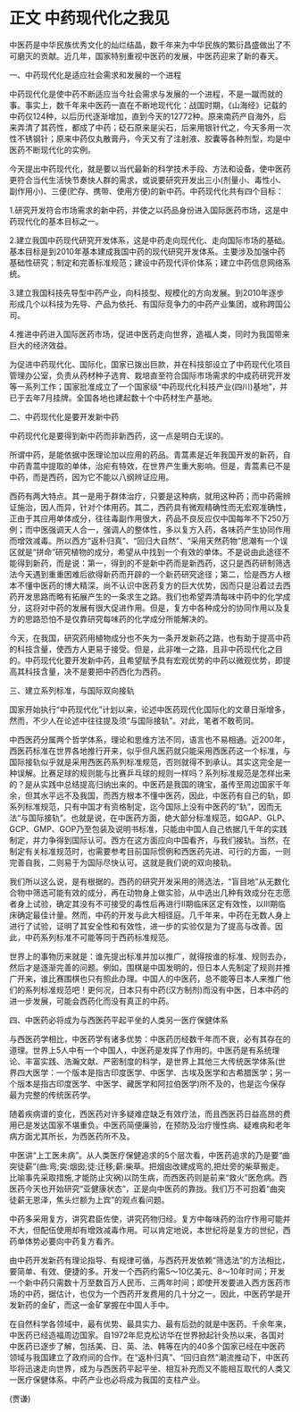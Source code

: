 # 正文 中药现代化之我见

 中医药是中华民族优秀文化的灿烂结晶，数千年来为中华民族的繁衍昌盛做出了不可磨灭的贡献。近几年，国家特别重视中医药的发展，中医药迎来了新的春天。

 一、中药现代化是适应社会需求和发展的一个进程

 中药现代化是使中药不断适应当今社会需求与发展的一个进程，不是一蹴而就的事。事实上，数千年来中医药一直在不断地现代化：战国时期，《山海经》记载的中药仅124种，以后历代逐渐增加，直到今天的12772种。原来南药产自海外，后来弄清了其药性，都成了中药；砭石原来是尖石，后来用银针代之，今天多用一次性不锈钢针；原来中药仅丸散膏丹，今天又有了注射液、胶囊等各种剂型，均是中医药不断现代化的实例。

 今天提出中药现代化，就是要以当代最新的科学技术手段、方法和设备，使中医药更符合当代生活快节奏快人群的需求，或说要研究开发出三小(剂量小、毒性小、副作用小)、三便(贮存、携带、使用方便)的新中药。中药现代化共有四个目标：

 1.研究开发符合市场需求的新中药，并使之以药品身份进入国际医药市场，这是中药现代化的基本目标之一。

 2.建立我国中药现代研究开发体系，这是中药走向现代化、走向国际市场的基础。基本目标是到2010年基本建成我国中药的现代研究开发体系。主要涉及加强中药基础性研究；制定和完善标准规范；建设中药现代评价体系；建立中药信息网络系统。

 3.建立我国科技先导型中药产业，向科技型、规模化的方向发展。到2010年逐步形成几个以科技为先导、产品为依托、有国际竞争力的中药产业集团，或称跨国公司。

 4.推进中药进入国际医药市场，促进中医药走向世界，造福人类，同时为我国带来巨大的经济效益。

 为促进中药现代化、国际化，国家已拨出巨款，并在科技部设立了中药现代化项目管理办公室，负责从药材种子选育、栽培直至符合国际市场需求的中成药研究开发等一系列工作；国家批准成立了一个国家级“中药现代化科技产业(四川)基地”，并已于去年7月挂牌。全国各地也建起数十个中药材生产基地。

 二、中药现代化是要开发新中药

 中药现代化是要得到新中药而非新西药，这一点是明白无误的。

 所谓中药，是能依据中医理论加以应用的药品。青蒿素是近年我国开发的新药，自中药青蒿中提取的单体，治疟有特效，在世界产生重大影响。但是，青蒿素已不是中药，而是西药，因为它不能以八纲辨证应用。

 西药有两大特点。其一是用于群体治疗，只要是这种病，就用这种药；而中药需辨证施治，因人而异，针对个体用药。其二，西药具有微观精确性而无宏观准确性，正由于其应用单体成分，往往毒副作用很大，药品不良反应仅中国每年不下250万例；而中医强调天人合一，强调人的整体性，多以复方入药，各味药产生协同作用而增效减毒。所以西方“返朴归真”、“回归大自然”、“采用天然药物”思潮有一个误区就是“拼命”研究植物的成分，希望从中找到一个有效的单体。不是说由此途径不能得到新药，而是说：第一，得到的不是新中药而是新西药，这只是西药研制筛选法今天遇到重重困难后欲得新药而开辟的一个新药研究途径；第二，恰是西方人根本不懂中医药的博大精深，尚不认识中医药复方的巨大优势，因而只是沿着过去西药开发思路而略有拓展产生的一条求生之路。我们也希望弄清每味中药中的化学成分，这将对中药的发展有很大促进作用。但是，复方中各种成分的协同作用以及复方的思路恐怕不是仅靠研究每味药的化学成分所能解决的。

 今天，在我国，研究药用植物成分也不失为一条开发新药之路，也有助于提高中药的科技含量，使西方人更易于接受。但是，此非唯一之路，且非中药现代化之目的。中药现代化要开发新中药，且希望赋予具有宏观优势的中药以微观优势，即提高其科技含量，决不是要把中药西化为西药。

 三、建立系列标准，与国际双向接轨

 国家开始执行“中药现代化”计划以来，论述中医药现代化国际化的文章日渐增多，然而，不少人在论述中往往提及须“与国际接轨”。对此，笔者不敢苟同。

 中西医药分属两个哲学体系，理论和思维方法不同，语言也不易相通。近200年，西医药标准在世界各地推行开来，似乎但凡医药就只能采用西医药这一个标准，与国际接轨似乎就是采用西医药系列标准规范，否则就得不到承认。其实这完全是一种误解。比赛足球的规则能与比赛乒乓球的规则一样吗？系列标准规范是怎样出来的？是从实践中总结提高归纳出来的。中医药是我国的瑰宝，虽传至周边国家千年余，但其水平远不及我国，而西方根本不懂中医药，因此，中医药有自己的轨，即系列标准规范，只有中国才有资格制定，迄今国际上没有中医药的“轨”，因而无法“与国际接轨”。也就是说，在中医药方面，绝大部分标准规范，如GAP、GLP、GCP、GMP、GOP乃至包装及说明书标准，只能由中国人自己依据几千年的实践制定，并力争得到国际认可。西方在这方面应向中国看齐，与我们接轨。当然，在制定有关标准规范时，也需要参考目前国际惯例和西医药先进、可行的方面，一则完善自我，二则易于为国际尽快认可。这就是我们说的双向接轨。

 我们所以这么说，是有根据的。西药的研究开发采用的筛选法，“盲目地”从无数化合物中筛选可能有效的成分，再在动物身上做实验，从中选出几种有效成分在志愿者身上试验，确定其没有不可接受的毒性后再进行Ⅱ期临床区定有效性，以Ⅲ期临床确定最佳计量。然而，中药的开发与此大相径庭。几千年来，中药在无数人身上进行了试验，证明了其安全性和有效性，进一步的实验仅是为了提高与改善。因此，中药系列标准不可能等同于西药标准规范。

 世界上的事物历来就是：谁先提出标准并加以推广，就得按谁的标准、规则去办，然后才是逐渐完善的问题。例如，围棋是中国发明的，但日本人先制定了规则并推广开来，谁比赛围棋也只有照此办理。中国人的中医药，总不能等日本人来推广他们的系列标准规范吧！更何况，日本只有中药(汉方制剂)而没有中医，日本中药的进一步发展，可能会西药化而没有真正的中药。

 四、中医药必将成为与西医药平起平坐的人类另一医疗保健体系

 与西医药学相比，中医药学有诸多优势：中医药历经数千年而不衰，必有其存在的道理。世界上5人中有一个中国人，中医药是发挥了作用的。中医药是有系统理论、丰富实践、浩瀚文献、严密制度的科学，是世界上其他三大传统医学体系(世界四大医学：一个版本是指古印度医学、中医学、古埃及医学和古希腊医学；另一个版本是指古印度医学、中医学、藏医学和阿拉伯医学)所不及的，也是迄今保存最为完整的传统医药学。

 随着疾病谱的变化，西医药对许多疑难症缺乏有效疗法，而且西医药日益高昂的费用已是发达国家不堪重负。中医药简便廉验，在预防及治疗慢性病、疑难病和老年病方面尤其所长，为西医药所不及。

 中医讲“上工医未病”。从人类医疗保健追求的5个层次看，中医药追求的乃是要“曲突徒薪”(曲:弯;突:烟囱;徒:迁移;薪:柴草。把烟囱改建成弯的,把灶旁的柴草搬走。比喻事先采取措施,才能防止灾祸)以防生病，而西医药则是前来“救火”医危病。西医药今天也开始研究“亚健康状态”，正是向中医药的靠拢。我们万不可抱着“曲突徒薪无恩泽，焦头烂额为上宾”的观点看问题。

 中药多采用复方，讲究君臣佐使，讲究药物归经。复方中每味药的治疗作用可能并不大，但配伍使用却有增效减毒作用。可以肯定地说，本世纪将是复方的世纪，西药单体势必要向中药复方看齐。

 由中药开发新药有理论指导、有规律可循，与西药开发依赖“筛选法”的方法相比，要简单、有效、便捷的多。开发一个西药约需5～10亿美元、8～10年时间；开发一个新中药只需数十万至数百万人民币、三两年时间；即使开发要进入西方医药市场的中药，据估计，也仅为一个西药开发费用的几十分之一。因此，中医药学是开发新药的金矿，而这一金矿掌握在中国人手中。

 在自然科学各领域中，最有优势、最具实力、最有后劲的就是中医药。千余年来，中医药已经造福周边国家。自1972年尼克松访华在世界掀起针灸热以来，各国对中医药已逐步了解，包括美、日、英、法、韩等在内的40多个国家已经在中医药领域与我国建立了政府间的合作。在“返朴归真”、“回归自然”潮流推动下，中医药毕将迅速走向世界，成为与西医药平起平坐、相互补充而又不能相互取代的人类又一医疗保健体系。中药产业也必将成为我国的支柱产业。

 (贾谦)